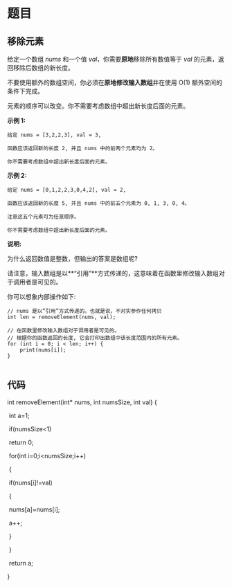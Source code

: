 # 题目



## 移除元素

给定一个数组 *nums* 和一个值 *val*，你需要**原地**移除所有数值等于 *val* 的元素，返回移除后数组的新长度。

  

不要使用额外的数组空间，你必须在**原地修改输入数组**并在使用 O(1) 额外空间的条件下完成。

  

元素的顺序可以改变。你不需要考虑数组中超出新长度后面的元素。

  

**示例 1:**

  

```
给定 nums = [3,2,2,3], val = 3,

函数应该返回新的长度 2, 并且 nums 中的前两个元素均为 2。

你不需要考虑数组中超出新长度后面的元素。
```

  

**示例 2:**

  

```
给定 nums = [0,1,2,2,3,0,4,2], val = 2,

函数应该返回新的长度 5, 并且 nums 中的前五个元素为 0, 1, 3, 0, 4。

注意这五个元素可为任意顺序。

你不需要考虑数组中超出新长度后面的元素。
```

  

**说明:**

  

为什么返回数值是整数，但输出的答案是数组呢?

  

请注意，输入数组是以**“引用”**方式传递的，这意味着在函数里修改输入数组对于调用者是可见的。

  

你可以想象内部操作如下:

  

```
// nums 是以“引用”方式传递的。也就是说，不对实参作任何拷贝
int len = removeElement(nums, val);

// 在函数里修改输入数组对于调用者是可见的。
// 根据你的函数返回的长度, 它会打印出数组中该长度范围内的所有元素。
for (int i = 0; i < len; i++) {
    print(nums[i]);
}
```

```

```

## 代码

int removeElement(int* nums, int numsSize, int val) {  

​    int a=1;  

​    if(numsSize<1)  

​        return 0;  

​    for(int i=0;i<numsSize;i++)  

​    {  

​        if(nums[i]!=val)  

​        {  

​            nums[a]=nums[i];  

​            a++;  

​        }  

​    }  

​    return a;  

}

